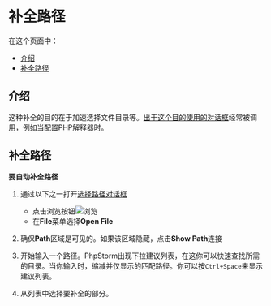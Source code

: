 # 补全路径


在这个页面中：

* [介绍](#介绍)
* [补全路径](#补全路径)


## <span id='介绍'>介绍</span>

这种补全的目的在于加速选择文件目录等。[出于这个目的使用的对话框](/参考/对话框/选择路径对话框.md)经常被调用，例如当配置PHP解释器时。


## <span id='补全路径'>补全路径</span>

**要自动补全路径**

1. 通过以下之一打开[选择路径对话框](/参考/对话框/选择路径对话框.md)
    
    * 点击浏览按钮![浏览](http://image.jellychen.cn/uploads/2016/10/browseButton.png)
    * 在**File**菜单选择**Open File**
    
2. 确保**Path**区域是可见的。如果该区域隐藏，点击**Show Path**连接
3. 开始输入一个路径。PhpStorm出现下拉建议列表，在这你可以快速查找所需的目录。当你输入时，缩减并仅显示的匹配路径。你可以按`Ctrl+Space`来显示建议列表。
4. 从列表中选择要补全的部分。